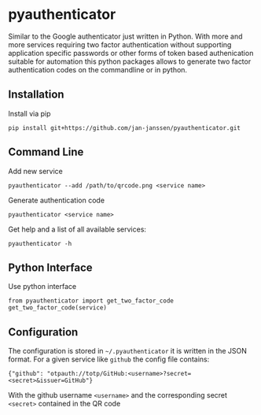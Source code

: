 # pyauthenticator
Similar to the Google authenticator just written in Python. With more and more services requiring two factor
authentication without supporting application specific passwords or other forms of token based authenication
suitable for automation this python packages allows to generate two factor authentication codes on the commandline
or in python.

## Installation
Install via pip
```
pip install git+https://github.com/jan-janssen/pyauthenticator.git
```

## Command Line
Add new service
```
pyauthenticator --add /path/to/qrcode.png <service name>
```

Generate authentication code
```
pyauthenticator <service name>
```

Get help and a list of all available services:
```
pyauthenticator -h
```

## Python Interface
Use python interface
```
from pyauthenticator import get_two_factor_code
get_two_factor_code(service)
```

## Configuration
The configuration is stored in `~/.pyauthenticator` it is written in the JSON format. For a given service like `github`
the config file contains:
```
{"github": "otpauth://totp/GitHub:<username>?secret=<secret>&issuer=GitHub"}
```
With the github username `<username>` and the corresponding secret `<secret>` contained in the QR code